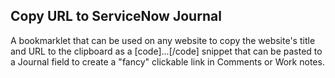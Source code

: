 ## Copy URL to ServiceNow Journal
A bookmarklet that can be used on any website to copy the website's title and URL to the clipboard as a [code]...[/code] snippet that can be pasted to a Journal field to create a "fancy" clickable link in Comments or Work notes.
